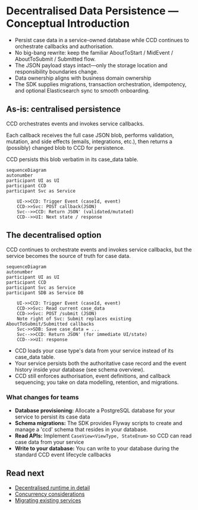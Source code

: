 # Decentralised Data Persistence — Conceptual Introduction

- Persist case data in a service-owned database while CCD continues to orchestrate callbacks and authorisation.
- No big-bang rewrite: keep the familiar AboutToStart / MidEvent / AboutToSubmit / Submitted flow.
- The JSON payload stays intact—only the storage location and responsibility boundaries change.
- Data ownership aligns with business domain ownership
- The SDK supplies migrations, transaction orchestration, idempotency, and optional Elasticsearch sync to smooth onboarding.


## As-is: centralised persistence

CCD orchestrates events and invokes service callbacks.

Each callback receives the full case JSON blob, performs validation, mutation, and side effects (emails, integrations, etc.), then returns a (possibly) changed blob to CCD for persistence.

CCD persists this blob verbatim in its case_data table.

```mermaid
sequenceDiagram
autonumber
participant UI as UI
participant CCD
participant Svc as Service

    UI->>CCD: Trigger Event (caseId, event)
    CCD->>Svc: POST callback(JSON)
    Svc-->>CCD: Return JSON' (validated/mutated)
    CCD-->>UI: Next state / response
```

## The decentralised option

CCD continues to orchestrate events and invokes service callbacks, but the service becomes the source of truth for case data.

```mermaid
sequenceDiagram
autonumber
participant UI as UI
participant CCD
participant Svc as Service
participant SDB as Service DB

    UI->>CCD: Trigger Event (caseId, event)
    CCD->>Svc: Read current case_data
    CCD->>Svc: POST /submit (JSON)
    Note right of Svc: Submit replaces existing AboutToSubmit/Submitted callbacks
    Svc->>SDB: Save case_data = ... 
    Svc-->>CCD: Return JSON' (for immediate UI/state)
    CCD-->>UI: response
```

- CCD loads your case type's data from your service instead of its case_data table.
- Your service persists both the authoritative case record and the event history inside your database (see schema overview).
- CCD still enforces authorisation, event definitions, and callback sequencing; you take on data modelling, retention, and migrations.

### What changes for teams

- **Database provisioning:** Allocate a PostgreSQL database for your service to persist its case data
- **Schema migrations:** The SDK provides Flyway scripts to create and manage a 'ccd' schema that resides in your database.
- **Read APIs:** Implement `CaseView<ViewType, StateEnum>` so CCD can read case data from your service
- **Write to your database:** You can write to your database during the standard CCD event lifecycle callbacks

## Read next

- [Decentralised runtime in detail](./decentralised-runtime.md)
- [Concurrency considerations](./concurrency.md)
- [Migrating existing services](./data-migration])

